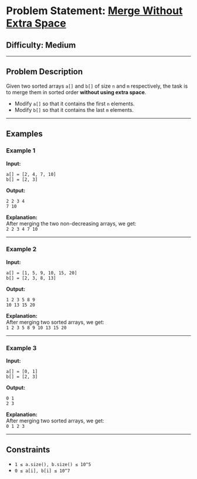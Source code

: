 # Problem Statement: [Merge Without Extra Space](https://www.geeksforgeeks.org/problems/merge-two-sorted-arrays-1587115620/1?itm_source=geeksforgeeks&itm_medium=article&itm_campaign=practice_card)

## **Difficulty**: Medium  
---

## **Problem Description**  

Given two sorted arrays `a[]` and `b[]` of size `n` and `m` respectively, the task is to merge them in sorted order **without using extra space**.  

- Modify `a[]` so that it contains the first `n` elements.  
- Modify `b[]` so that it contains the last `m` elements.  

---

## **Examples**  

### **Example 1**  

**Input:**  
```
a[] = [2, 4, 7, 10]  
b[] = [2, 3]
```
**Output:**  
```
2 2 3 4  
7 10  
```
**Explanation:**  
After merging the two non-decreasing arrays, we get:  
`2 2 3 4 7 10`

---

### **Example 2**  

**Input:**  
```
a[] = [1, 5, 9, 10, 15, 20]  
b[] = [2, 3, 8, 13]
```
**Output:**  
```
1 2 3 5 8 9  
10 13 15 20  
```
**Explanation:**  
After merging two sorted arrays, we get:  
`1 2 3 5 8 9 10 13 15 20`

---

### **Example 3**  

**Input:**  
```
a[] = [0, 1]  
b[] = [2, 3]
```
**Output:**  
```
0 1  
2 3  
```
**Explanation:**  
After merging two sorted arrays, we get:  
`0 1 2 3`

---

## **Constraints**  

- `1 ≤ a.size(), b.size() ≤ 10^5`  
- `0 ≤ a[i], b[i] ≤ 10^7`  
